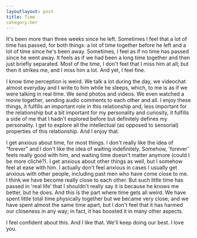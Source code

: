 ```yaml
---
layoutlayout: post
title: Time
category:her
---
```

It's been more than three weeks since he left. Sometimes I feel that a lot of time has passed, for both things: a lot of time together before he left and a lot of time since he's been away. Sometimes, I feel as if no time has passed since he went away. It feels as if we had been a long time together and then just briefly separated. Most of the time, I don't feel that I miss him at all; but then it strikes me, and I miss him a lot. And yet, I feel fine. 

I know time perception is weird. We talk a lot during the day, we videochat almost everyday and I write to him while he sleeps, which, to me is as if we were talking in real time. We send photos and videos. We even watched a movie together, sending audio comments to each other and all. I enjoy these things, it fulfills an important role in this relationship and, less important for the relationship but a bit important for my personality and curiosity, it fulfills a side of me that I hadn't explored before but definitely defines my personality. I get to explore all the intellectual (as opposed to sensorial) properties of this relationship. And I enjoy that.

I get anxious about time, for most things. I don't really like the idea of “forever" and I don't like the idea of waiting indefinitely. Somehow, 'forever' feels really good with him, and waiting time doesn't matter anymore (could I be more cliché?). I get anxious about other things as well, but I somehow feel at ease with him. I actually don't feel anxious in cases I usually get anxious with other people, including past men who have come close to me. I think we have become really close to each other. But such little time has passed in 'real life’ that I shouldn't really say it is because he knows me better, but he does. And this is the part where time gets all weird. We have spent little total time physically together but we became very close; and we have spent almost the same time apart, but I don't feel that it has harmed our closeness in any way; in fact, it has boosted it in many other aspects. 

I feel confident about this. And I like that. We'll keep doing our best. I love you.


